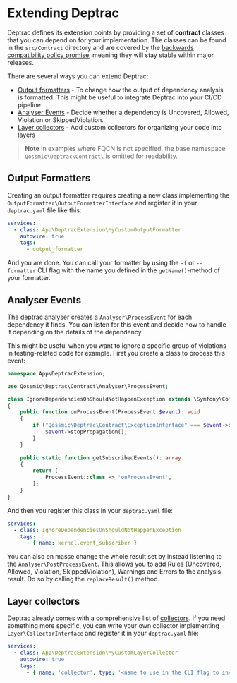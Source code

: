 # Extending Deptrac

Deptrac defines its extension points by providing a set of **contract** classes
that you can depend on for your implementation. The classes can be found in
the `src/Contract` directory and are covered by
the [backwards compatibility policy promise](bc_policy.md), meaning they will stay stable within major releases.

There are several ways you can extend Deptrac:

- [Output formatters](#output-formatters) - To change how the output of
  dependency analysis is formatted. This might be useful to integrate Deptrac
  into your CI/CD pipeline.
- [Analyser Events](#analyser-events) - Decide whether a dependency is
  Uncovered, Allowed, Violation or SkippedViolation.
- [Layer collectors](#layer-collectors) - Add custom collectors for organizing your code into layers

> **Note**
> In examples where FQCN is not specified, the base
> namespace `Qossmic\Deptrac\Contract\` is omitted for readability.

## Output Formatters

Creating an output formatter requires creating a new class implementing
the `OutputFormatter\OutputFormatterInterface` and
register it
in your `deptrac.yaml` file like this:

```yaml
services:
  - class: App\DeptracExtension\MyCustomOutputFormatter
    autowire: true
    tags:
      - output_formatter
```

And you are done. You can call your formatter by using the `-f` or `--formatter`
CLI flag with the name you defined
in the `getName()`-method of your formatter.

## Analyser Events

The deptrac analyser creates a `Analyser\ProcessEvent` for each dependency it
finds. You
can listen for this event and decide how to handle it depending on the
details of the dependency.

This might be useful when you want to ignore a specific group of
violations in testing-related code for example. First you create a class to process
this event:

```php
namespace App\DeptracExtension;

use Qossmic\Deptrac\Contract\Analyser\ProcessEvent;

class IgnoreDependenciesOnShouldNotHappenException extends \Symfony\Component\EventDispatcher\EventSubscriberInterface
{
    public function onProcessEvent(ProcessEvent $event): void
    {
        if ("Qossmic\Deptrac\Contract\ExceptionInterface" === $event->dependentReference->getToken()->toString()) {
            $event->stopPropagation();
        }
    }

    public static function getSubscribedEvents(): array
    {
        return [
            ProcessEvent::class => 'onProcessEvent',
        ];
    }
}
```

And then you register this class in your `deptrac.yaml` file:

```yaml
services:
  - class: IgnoreDependenciesOnShouldNotHappenException
    tags:
      - { name: kernel.event_subscriber }
```

You can also en masse change the whole result set by instead listening to
the `Analyser\PostProcessEvent`. This allows you to add Rules (Uncovered,
Allowed, Violation, SkippedViolation),
Warnings and Errors to the analysis result. Do so by calling
the `replaceResult()` method.

## Layer collectors

Deptrac already comes with a comprehensive list of [collectors](collectors.md). If you
need something more specific, you can write your own collector
implementing `Layer\CollectorInterface` and register it in your `deptrac.yaml`
file:

```yaml
services:
  - class: App\DeptracExtension\MyCustomLayerCollector
    autowire: true
    tags:
      - { name: 'collector', type: '<name to use in the CLI flag to invoke the collector>' }
```
